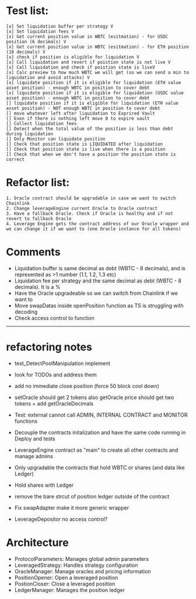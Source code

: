 # Test list:

    [x] Set liquidation buffer per strategy V
    [x] Set liquidation fees V
    [x] Get current position value in WBTC (esitmation) - for USDC position (6 decimals) V
    [x] Get current position value in WBTC (esitmation) - for ETH position (18 decimals) V
    [x] check if position is eligible for liquidation V
    [x] Call liquidation and revert if poistion state is not live V
    [x] Call liquidation and check if poistion state is liveV
    [x] Calc preview to how much WBTC we will get (so we can send a min to liquidation and avoid attacks) V
    [x] liquidate position if it is eligible for liquidation (ETH value asset position) - enough WBTC in position to cover debt
    [x] liquidate position if it is eligible for liquidation (USDC value asset position) - enough WBTC in position to cover debt
    [] liquidate position if it is eligible for liquidation (ETH value asset position) - NOT enough WBTC in position to cover debt
    [] move whatever left after liquidation to Exprired Vault
    [] Even if there is nothing left move 0 to expire vault
    [] Collect liquidation fees
    [] Detect when the total value of the position is less than debt during liquidation
    [] Only Monitor can liquidate position
    [] Check that position state is LIQUIDATED after liquidation
    [] Check that position state is live when there is a position
    [] Check that when we don't have a position the position state is correct

# Refactor list:

    1. Oracle contract should be upgradable in case we want to switch Chainlink
    2. Change leverageEngine current Oracle to Oracle contract
    3. Have a fallback Oracle. Check if Oracle is healthy and if not revert to fallback Oracle
    4. Leverage Engine gets the contract address of our Oracle wrapper and we can change it if we want to (one Oracle instance for all tokens)

# Comments

- Liquidation buffer is same decimal as debt (WBTC - 8 decimals), and is represented as >1 number (1.1, 1.2, 1.3 etc)
- Liquidation fee per strategy and the same decimal as debt (WBTC - 8 decimals). It is a %
- Have the Oracle upgradeable so we can switch from Chainlink if we want to
- Move swapDatas inside openPosition function as TS is struggling with decoding
- Check access control to function


---

# refactoring notes

- test_DetectPoolManipulation implement
- look for TODOs and address them
- add no immediate close position (force 50 block cool down)
- setOracle should get 2 tokens also getOracle price should get two tokens + add getOracleDecimals
- Test: external cannot call ADMIN, INTERNAL CONTRACT and MONITOR functions
- Decouple the contracts initalization and have the same code running in Deploy and tests

- LeverageEngine contract as "main" to create all other contracts and manage admins
- Only upgradable the contracts that hold WBTC or shares (and data like Ledger)
- Hold shares with Ledger
- remove the bare strcut of position ledger outside of the contract
- Fix swapAdapter make it more generic wrapper
- LeverageDepositor no access control?

# Architecture

- ProtocolParameters: Manages global admin parameters
- LeveragedStrategy: Handles strategy configuration
- OracleManager: Manage oracles and pricing information
- PositionOpener: Open a leveraged position
- PostionCloser: Close a leveraged position
- LedgerManager: Manages the position ledger